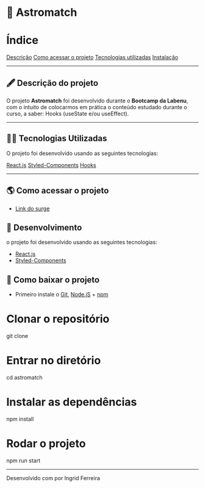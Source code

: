 
# 💖 Astromatch





# Índice

[Descrição](#-descrição-do-projeto)
[Como acessar o projeto](#-como-acessar-o-projeto)
[Tecnologias utilizadas](#-tecnologias-utilizadas)
[Instalação](#-como-baixar-o-projeto)

---

## 🖋 Descrição do projeto


O projeto **Astromatch** foi desenvolvido durante o **Bootcamp da Labenu**, com o intuito de colocarmos em prática o conteúdo estudado durante o curso, a saber: Hooks (useState e/ou useEffect).

---

##  👨‍💻️  Tecnologias Utilizadas


O projeto foi desenvolvido usando as seguintes tecnologias:

[React.js](https://pt-br.reactjs.org/docs/getting-started.html)
[Styled-Components](https://styled-components.com/docs)
[Hooks](https://pt-br.reactjs.org/docs/hooks-intro.html)




---

## 🌎 Como acessar o projeto

- [Link do surge](/vacuous-bridge.surge.sh)


## 🚀 Desenvolvimento

o projeto foi desenvolvido usando as seguintes tecnologias:

-   [React.js](https://pt-br.reactjs.org/docs/getting-started.html)
-   [Styled-Components](https://styled-components.com/docs)

## 💾  Como baixar o projeto

-   Primeiro instale o  [Git](https://git-scm.com/),  [Node.jS](https://nodejs.org/pt-br/download/)  +  [npm](https://www.npmjs.com/get-npm)

# Clonar o repositório
git clone 

# Entrar no diretório
cd astromatch


# Instalar as dependências
npm install


# Rodar o projeto
npm run start


---

Desenvolvido com por Ingrid Ferreira
